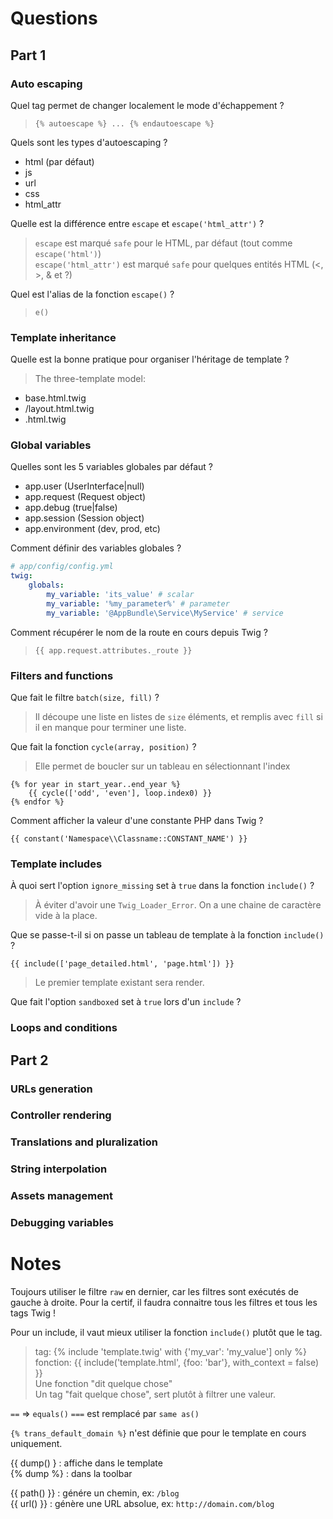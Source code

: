 # Questions

## Part 1

### Auto escaping
Quel tag permet de changer localement le mode d'échappement ?
> `{% autoescape %} ... {% endautoescape %}`

Quels sont les types d'autoescaping ?
- html (par défaut)
- js
- url
- css
- html_attr

Quelle est la différence entre `escape` et `escape('html_attr')` ?
> `escape` est marqué `safe` pour le HTML, par défaut (tout comme `escape('html')`)  
> `escape('html_attr')` est marqué `safe` pour quelques entités HTML (<, >, & et ?)  

Quel est l'alias de la fonction `escape()` ?
> `e()`  


### Template inheritance
Quelle est la bonne pratique pour organiser l'héritage de template ?
> The three-template model:
- base.html.twig
- <section>/layout.html.twig
- <page>.html.twig


### Global variables
Quelles sont les 5 variables globales par défaut ?
- app.user (UserInterface|null)
- app.request (Request object)
- app.debug (true|false)
- app.session (Session object)
- app.environment (dev, prod, etc)


Comment définir des variables globales ?
```yaml
# app/config/config.yml
twig:
    globals:
        my_variable: 'its_value' # scalar
        my_variable: '%my_parameter%' # parameter
        my_variable: '@AppBundle\Service\MyService' # service
```

Comment récupérer le nom de la route en cours depuis Twig ?
> `{{ app.request.attributes._route }}`


### Filters and functions
Que fait le filtre `batch(size, fill)` ?
> Il découpe une liste en listes de `size` éléments, et remplis avec `fill` si il en manque pour terminer une liste.

Que fait la fonction `cycle(array, position)` ?
> Elle permet de boucler sur un tableau en sélectionnant l'index  
```twig
{% for year in start_year..end_year %}
    {{ cycle(['odd', 'even'], loop.index0) }}
{% endfor %}
```

Comment afficher la valeur d'une constante PHP dans Twig ?
```twig
{{ constant('Namespace\\Classname::CONSTANT_NAME') }}
```

### Template includes
À quoi sert l'option `ignore_missing` set à `true` dans la fonction `include()` ?
> À éviter d'avoir une `Twig_Loader_Error`. On a une chaine de caractère vide à la place.  

Que se passe-t-il si on passe un tableau de template à la fonction `include()` ?
```twig
{{ include(['page_detailed.html', 'page.html']) }}
```
> Le premier template existant sera render.  

Que fait l'option `sandboxed` set à `true` lors d'un `include` ?
> 

### Loops and conditions


## Part 2

### URLs generation


### Controller rendering


### Translations and pluralization


### String interpolation


### Assets management


### Debugging variables



# Notes

Toujours utiliser le filtre `raw` en dernier, car les filtres sont exécutés de gauche à droite.
Pour la certif, il faudra connaitre tous les filtres et tous les tags Twig !

Pour un include, il vaut mieux utiliser la fonction `include()` plutôt que le tag.
> tag: {% include 'template.twig' with {'my_var': 'my_value'] only %}  
> fonction: {{ include('template.html', {foo: 'bar'}, with_context = false) }}  
> Une fonction "dit quelque chose"  
> Un tag "fait quelque chose", sert plutôt à filtrer une valeur.  

`==` => `equals()`
`===` est remplacé par `same as()`  

`{% trans_default_domain %}` n'est définie que pour le template en cours uniquement.  

{{ dump() } : affiche dans le template  
{% dump %} : dans la toolbar  

{{ path() }} : génére un chemin, ex: `/blog`  
{{ url() }} : génère une URL absolue, ex: `http://domain.com/blog`  
